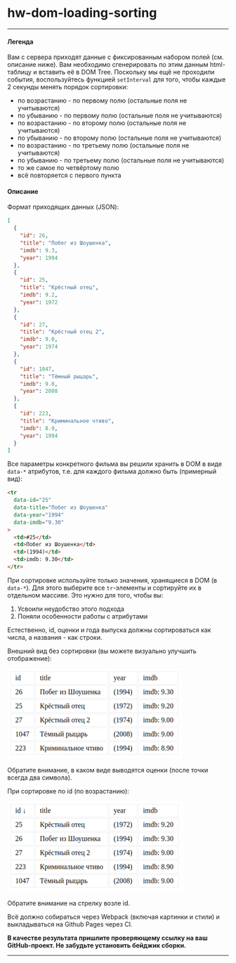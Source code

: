# hw-dom-loading-sorting
---

#### Легенда

Вам с сервера приходят данные с фиксированным набором полей (см. описание ниже). Вам необходимо сгенерировать по этим данным html-таблицу и вставить её в DOM Tree. Поскольку мы ещё не проходили события, воспользуйтесь функцией `setInterval` для того, чтобы каждые 2 секунды менять порядок сортировки:

- по возрастанию - по первому полю (остальные поля не учитываются)
- по убыванию - по первому полю (остальные поля не учитываются)
- по возрастанию - по второму полю (остальные поля не учитываются)
- по убыванию - по второму полю (остальные поля не учитываются)
- по возрастанию - по третьему полю (остальные поля не учитываются)
- по убыванию - по третьему полю (остальные поля не учитываются)
- то же самое по четвёртому полю
- всё повторяется с первого пункта

#### Описание

Формат приходящих данных (JSON):

```json
[
  {
    "id": 26,
    "title": "Побег из Шоушенка",
    "imdb": 9.3,
    "year": 1994
  },
  {
    "id": 25,
    "title": "Крёстный отец",
    "imdb": 9.2,
    "year": 1972
  },
  {
    "id": 27,
    "title": "Крёстный отец 2",
    "imdb": 9.0,
    "year": 1974
  },
  {
    "id": 1047,
    "title": "Тёмный рыцарь",
    "imdb": 9.0,
    "year": 2008
  },
  {
    "id": 223,
    "title": "Криминальное чтиво",
    "imdb": 8.9,
    "year": 1994
  }
]
```

Все параметры конкретного фильма вы решили хранить в DOM в виде `data-*` атрибутов, т.е. для каждого фильма должно быть (примерный вид):

```html
<tr
  data-id="25"
  data-title="Побег из Шоушенка"
  data-year="1994"
  data-imdb="9.30"
>
  <td>#25</td>
  <td>Побег из Шоушенка</td>
  <td>(1994)</td>
  <td>imdb: 9.30</td>
</tr>
```

При сортировке используйте только значения, хранящиеся в DOM (в `data-*`). Для этого выберите все `tr`-элементы и сортируйте их в отдельном массиве. Это нужно для того, чтобы вы:

1. Усвоили неудобство этого подхода
1. Поняли особенности работы с атрибутами

Естественно, id, оценки и года выпуска должны сортироваться как числа, а названия - как строки.

Внешний вид без сортировки (вы можете визуально улучшить отображение):

![](./src/img/loading.png)

Обратите внимание, в каком виде выводятся оценки (после точки всегда два символа).

При сортировке по id (по возрастанию):

![](./src/img/loading-2.png)

Обратите внимание на стрелку возле id.

Всё должно собираться через Webpack (включая картинки и стили) и выкладываться на Github Pages через CI.

**В качестве результата пришлите проверяющему ссылку на ваш GitHub-проект. Не забудьте установить бейджик сборки.**

---
